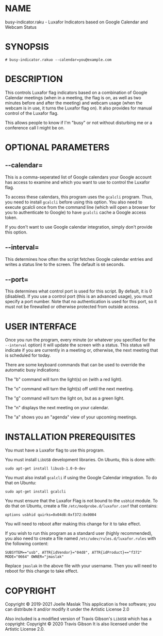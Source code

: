 NAME
====

busy-indicator.raku - Luxafor Indicators based on Google Calendar and Webcam Status

SYNOPSIS
========

    # busy-indicator.rakuo --calendar=you@example.com

DESCRIPTION
===========

This controls Luxafor flag indicators based on a combination of Google Calendar meetings (when in a meeting, the flag is on, as well as two minutes before and after the meeting) and webcam usage (when the webcam is in use, it turns the Luxafor flag on). It also provides for manual control of the Luxafor flag.

This allows people to know if I'm "busy" or not without disturbing me or a conference call I might be on.

OPTIONAL PARAMETERS
===================

--calendar=<calendar>
---------------------

This is a comma-seperated list of Google calendars your Google account has access to examine and which you want to use to control the Luxafor flag.

To access these calendars, this program uses the `gcalcli` program. Thus, you need to install `gcalcli` before using this option. You also need to execute gcalcli once from the command line (which will open a browser for you to authenticate to Google) to have `gcalcli` cache a Google access token.

If you don't want to use Google calendar integration, simply don't provide this option.

--interval=<seconds>
--------------------

This determines how often the script fetches Google calendar entries and writes a status line to the screen. The default is `60` seconds.

--port=<udp port>
-----------------

This determines what control port is used for this script. By default, it is 0 (disabled). If you use a control port (this is an advanced usage), you must specify a port number. Note that no authentication is used for this port, so it must not be firewalled or otherwise protected from outside access.

USER INTERFACE
==============

Once you run the program, every minute (or whatever you specified for the `--interval` option) it will update the screen with a status. This status will indicate if you are currently in a meeting or, otherwise, the next meeting that is scheduled for today.

There are some keyboard commands that can be used to override the automatic busy indications:

The "b" command will turn the light(s) on (with a red light).

The "o" command will turn the light(s) off until the next meeting.

The "g" command will turn the light on, but as a green light.

The "n" displays the next meeting on your calendar.

The "a" shows you an "agenda" view of your upcoming meetings.

INSTALLATION PREREQUISITES
==========================

You must have a Luxafor flag to use this program.

You must install `LibUSB` development libraries. On Ubuntu, this is done with:

    sudo apt-get install libusb-1.0-0-dev

You must also install `gcalcli` if using the Google Calendar integration. To do that on Ubuntu:

    sudo apt-get install gcalcli

You must ensure that the Luxafor Flag is not bound to the `usbhid` module. To do that on Ubuntu, create a file `/etc/modprobe.d/luxafor.conf` that contains:

    options usbhid quirks=0x04d8:0xf372:0x0004

You will need to reboot after making this change for it to take effect.

If you wish to run this program as a standard user (highly recommended), you also need to create a file named `/etc/udev/rules.d/luxafor.rules` with the following content:

    SUBSYTEM=="usb", ATTR{idVendor}="04d8", ATTR{idProduct}=="f372" MODE="0664" OWNER="jmaslak"

Replace `jmaslak` in the above file with your username. Then you will need to reboot for this change to take effect.

COPYRIGHT
=========

Copyright © 2019-2021 Joelle Maslak This application is free software; you can distribute it and/or modify it under the Artistic License 2.0

Also included is a modified version of Travis Gibson's `LibUSB` which has a copyright: Copyright © 2020 Travis Gibson It is also licensed under the Artistic License 2.0.

